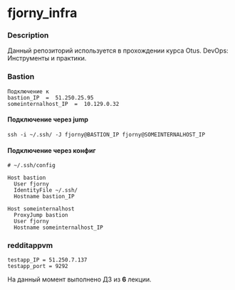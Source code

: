 # fjorny_infra
### Description 
Данный репозиторий используется в прохождении курса Otus. DevOps: Инструменты и практики.

### Bastion 
```
Подключение к 
bastion_IP  =  51.250.25.95 
someinternalhost_IP  =  10.129.0.32
```

#### Подключение через jump
``` ssh -i ~/.ssh/ -J fjorny@BASTION_IP fjorny@SOMEINTERNALHOST_IP ```

#### Подключение через конфиг

```
# ~/.ssh/config

Host bastion
  User fjorny
  IdentityFile ~/.ssh/
  Hostname bastion_IP

Host someinternalhost
  ProxyJump bastion
  User fjorny
  Hostname someinternalhost_IP

```
### redditappvm
```
testapp_IP = 51.250.7.137
testapp_port = 9292

```
На данный момент выполнено ДЗ из **6** лекции.
